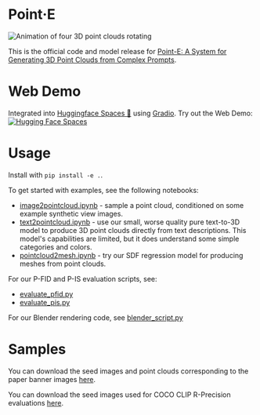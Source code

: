# Point·E

![Animation of four 3D point clouds rotating](point_e/examples/paper_banner.gif)

This is the official code and model release for [Point-E: A System for Generating 3D Point Clouds from Complex Prompts](https://arxiv.org/abs/2212.08751).

# Web Demo

Integrated into [Huggingface Spaces 🤗](https://huggingface.co/spaces) using [Gradio](https://github.com/gradio-app/gradio). Try out the Web Demo: [![Hugging Face Spaces](https://img.shields.io/badge/%F0%9F%A4%97%20Hugging%20Face-Spaces-blue)](https://huggingface.co/spaces/openai/point-e)


# Usage

Install with `pip install -e .`.

To get started with examples, see the following notebooks:

 * [image2pointcloud.ipynb](point_e/examples/image2pointcloud.ipynb) - sample a point cloud, conditioned on some example synthetic view images.
 * [text2pointcloud.ipynb](point_e/examples/text2pointcloud.ipynb) - use our small, worse quality pure text-to-3D model to produce 3D point clouds directly from text descriptions. This model's capabilities are limited, but it does understand some simple categories and colors.
 * [pointcloud2mesh.ipynb](point_e/examples/pointcloud2mesh.ipynb) - try our SDF regression model for producing meshes from point clouds.

For our P-FID and P-IS evaluation scripts, see:

 * [evaluate_pfid.py](point_e/evals/scripts/evaluate_pfid.py)
 * [evaluate_pis.py](point_e/evals/scripts/evaluate_pis.py)

For our Blender rendering code, see [blender_script.py](point_e/evals/scripts/blender_script.py)

# Samples

You can download the seed images and point clouds corresponding to the paper banner images [here](https://openaipublic.azureedge.net/main/point-e/banner_pcs.zip).

You can download the seed images used for COCO CLIP R-Precision evaluations [here](https://openaipublic.azureedge.net/main/point-e/coco_images.zip).
